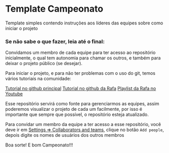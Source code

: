 # Template Campeonato

Template simples contendo instruções aos líderes das equipes sobre como iniciar o projeto

### Se não sabe o que fazer, leia até o final:

Convidamos um membro de cada equipe para ter acesso ao repositório inicialmente, o qual tem autonomia para chamar os outros, e também para deixar o projeto público (se desejar).

Para iniciar o projeto, e para não ter problemas com o uso do git, temos vários tutoriais na comunidade:

[Tutorial no github principal](https://github.com/Ballerini-Server/git-tutorial/)
[Tutorial no github da Rafa](https://github.com/rafaballerini/GitTutorial)
[Playlist da Rafa no Youtube](https://www.youtube.com/watch?v=UBAX-13g8OM&list=PLhkO7OMKgT_rqwGYldqcFxyN4yjFgmDh8)

Esse repositório servirá como fonte para gerenciarmos as equipes, assim poderemos visualizar o projeto de cada um facilmente, por isso é importante que sempre que possível, o repositório esteja atualizado.

Para convidar um membro da equipe a ter acesso a esse repositório, você deve ir em [Settings => Collaborators and teams](/settings/access), clique no botão `Add people`, depois digite os nomes de usuários dos outros membros

Boa sorte! E bom Campeonato!!!
